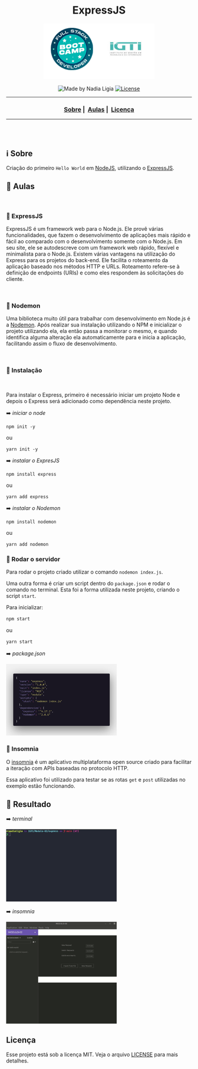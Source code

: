<h1 align="center">ExpressJS</h1>
<p align="center">
  <img src="../../assets/logo.jpeg" width="300" heigth="300">
</p>


<p align="center">
  <img alt="Made by Nadia Ligia" src="https://img.shields.io/badge/made%20by-Nadia%20Ligia-informational">
  
  <a href="license.md">
  <img alt="License" src="https://img.shields.io/badge/License-MIT-informational">
  </a>
</p>

___

<h3 align="center">
  <a href="#information_source-sobre">Sobre</a>&nbsp;|&nbsp;
  <a href="#book-especificações">Aulas</a>&nbsp;|&nbsp;
  <a href="#rocket-resultado>Resultado</a>&nbsp;|&nbsp;
  <a href="#licença">Licença</a>
</h3>

___

<br>
<br>

## :information_source: Sobre

Criação do primeiro `Hello World` em [NodeJS](https://nodejs.org/en/), utilizando o [ExpressJS](https://expressjs.com/pt-br/).

## :book: Aulas

<br>

### :pushpin: ExpressJS

ExpressJS é um framework web para o Node.js. Ele provê várias funcionalidades, que fazem o desenvolvimento de aplicações mais rápido e fácil ao comparado com o desenvolvimento somente com o Node.js. Em seu site, ele se autodescreve com um framework web rápido, flexível e minimalista para o Node.js.
Existem várias vantagens na utilização do Express para os projetos do back-end. Ele facilita o roteamento da aplicação baseado nos métodos HTTP e URLs. Roteamento refere-se à definição de endpoints (URIs) e como eles respondem às solicitações do cliente.

<br>

### :pushpin: Nodemon

Uma biblioteca muito útil para trabalhar com desenvolvimento em Node.js é a [Nodemon](https://nodemon.io/). Após realizar sua instalação utilizando o NPM e inicializar o projeto utilizando ela, ela então passa a monitorar o mesmo, e quando identifica alguma alteração ela automaticamente para e inicia a aplicação, facilitando assim o fluxo de desenvolvimento.

<br>

### :pushpin: Instalação

<br>

Para instalar o Express, primeiro é necessário iniciar um projeto Node e depois o Express será adicionado como dependência neste projeto.

:arrow_right: *iniciar o node*
```
npm init -y
```

ou

```
yarn init -y
```

:arrow_right: *instalar o ExpresJS*
```
npm install express
```

ou

```
yarn add express
```

:arrow_right: *instalar o Nodemon*
```
npm install nodemon
```

ou

```
yarn add nodemon
```
### :pushpin: Rodar o servidor

Para rodar o projeto criado utilizar o comando `nodemon index.js`.

Uma outra forma é criar um script dentro do `package.json` e rodar o comando no terminal. Esta foi a forma utilizada neste projeto, criando o script `start`.

Para inicializar: 

```bash
npm start
```

ou

```bash
yarn start
```

:arrow_right: *package.json*

<img src="../assets/package-json.png" width="300" heigth="300">

<br>

### :pushpin: Insomnia

O [insomnia](https://insomnia.rest/) é um aplicativo multiplataforma open source criado para facilitar a iteração com APIs baseadas no protocolo HTTP.

Essa aplicativo foi utilizado para testar se as rotas `get` e `post` utilizadas no exemplo estão funcionando.


## :rocket: Resultado

:arrow_right: *terminal*

<img src="../assets/terminal.gif" width="300">

:arrow_right: *insomnia*

<img src="../assets/insomnia.gif" width="300">

<br>

## Licença 

Esse projeto está sob a licença MIT. Veja o arquivo [LICENSE](../../LICENSE) para mais detalhes.
